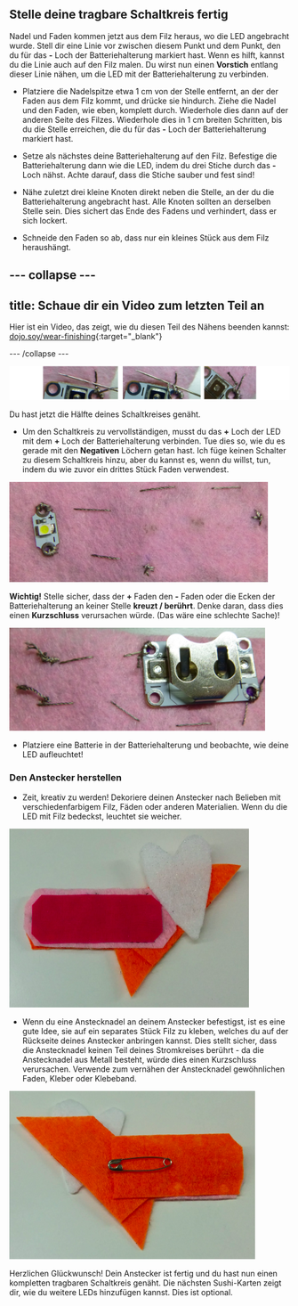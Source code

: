 ## Stelle deine tragbare Schaltkreis fertig

Nadel und Faden kommen jetzt aus dem Filz heraus, wo die LED angebracht wurde. Stell dir eine Linie vor zwischen diesem Punkt und dem Punkt, den du für das **-** Loch der Batteriehalterung markiert hast. Wenn es hilft, kannst du die Linie auch auf den Filz malen. Du wirst nun einen **Vorstich** entlang dieser Linie nähen, um die LED mit der Batteriehalterung zu verbinden.

+ Platziere die Nadelspitze etwa 1 cm von der Stelle entfernt, an der der Faden aus dem Filz kommt, und drücke sie hindurch. Ziehe die Nadel und den Faden, wie eben, komplett durch. Wiederhole dies dann auf der anderen Seite des Filzes. Wiederhole dies in 1 cm breiten Schritten, bis du die Stelle erreichen, die du für das **-** Loch der Batteriehalterung markiert hast.

+ Setze als nächstes deine Batteriehalterung auf den Filz. Befestige die Batteriehalterung dann wie die LED, indem du drei Stiche durch das **-** Loch nähst. Achte darauf, dass die Stiche sauber und fest sind!

+ Nähe zuletzt drei kleine Knoten direkt neben die Stelle, an der du die Batteriehalterung angebracht hast. Alle Knoten sollten an derselben Stelle sein. Dies sichert das Ende des Fadens und verhindert, dass er sich lockert.

+ Schneide den Faden so ab, dass nur ein kleines Stück aus dem Filz heraushängt.

--- collapse ---
---
title: Schaue dir ein Video zum letzten Teil an
---

Hier ist ein Video, das zeigt, wie du diesen Teil des Nähens beenden kannst: [dojo.soy/wear-finishing](http://dojo.soy/wear-finishing){:target="_blank"}

--- /collapse ---

 ![](images/tiny_stitches_triple_80_650.png)

Du hast jetzt die Hälfte deines Schaltkreises genäht.

+ Um den Schaltkreis zu vervollständigen, musst du das **+** Loch der LED mit dem **+** Loch der Batteriehalterung verbinden. Tue dies so, wie du es gerade mit den **Negativen** Löchern getan hast. Ich füge keinen Schalter zu diesem Schaltkreis hinzu, aber du kannst es, wenn du willst, tun, indem du wie zuvor ein drittes Stück Faden verwendest.

![](images/sewing_complete_front.png)

  **Wichtig!** Stelle sicher, dass der **+** Faden den **-** Faden oder die Ecken der Batteriehalterung an keiner Stelle **kreuzt / berührt**.  Denke daran, dass dies einen **Kurzschluss** verursachen würde. (Das wäre eine schlechte Sache)!

![](images/sewing_complete_back.png)

+ Platziere eine Batterie in der Batteriehalterung und beobachte, wie deine LED aufleuchtet!

### Den Anstecker herstellen

+ Zeit, kreativ zu werden! Dekoriere deinen Anstecker nach Belieben mit verschiedenfarbigem Filz, Fäden oder anderen Materialien. Wenn du die LED mit Filz bedeckst, leuchtet sie weicher.

![](images/badge_front.png)

+ Wenn du eine Anstecknadel an deinem Anstecker befestigst, ist es eine gute Idee, sie auf ein separates Stück Filz zu kleben, welches du auf der Rückseite deines Anstecker anbringen kannst. Dies stellt sicher, dass die Anstecknadel keinen Teil deines Stromkreises berührt - da die Anstecknadel aus Metall besteht, würde dies einen Kurzschluss verursachen. Verwende zum vernähen der Anstecknadel gewöhnlichen Faden, Kleber oder Klebeband.

![](images/badge_back.png)

Herzlichen Glückwunsch! Dein Anstecker ist fertig und du hast nun einen kompletten tragbaren Schaltkreis genäht. Die nächsten Sushi-Karten zeigt dir, wie du weitere LEDs hinzufügen kannst. Dies ist optional.
